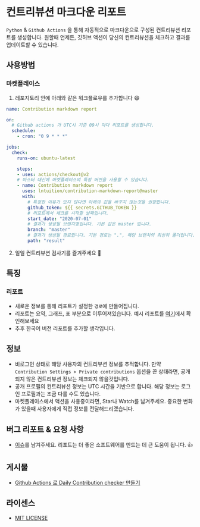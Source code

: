 # 컨트리뷰션 마크다운 리포트
`Python` & `Github Actions` 을 통해 자동적으로 마크다운으로 구성된 컨트리뷰션 리포트를 생성합니다.
원할때 언제든, 깃허브 액션이 당신의 컨트리뷰션을 체크하고 결과를 업데이트할 수 있습니다.

## 사용방법
### 마켓플레이스
1. 레포지토리 안에 아래와 같은 워크플로우를 추가합니다 :smile:
``` yml
name: Contribution markdown report

on:
  # Github actions 가 UTC시 기준 09시 마다 리포트를 생성합니다.
  schedule:
    - cron: "0 9 * * *"

jobs:
  check:
    runs-on: ubuntu-latest

    steps:
    - uses: actions/checkout@v2
    # 마스터 대신에 마켓플레이스의 특정 버전을 사용할 수 있습니다.
    - name: Contribution markdown report
      uses: lntuition/contribution-markdown-report@master
      with:
        # 특정한 이유가 있지 않다면 아래의 값을 바꾸지 않는것을 권장합니다.
        github_token: ${{ secrets.GITHUB_TOKEN }}
        # 리포트에서 체크를 시작할 날짜입니다.
        start_date: "2020-07-01"
        # 결과가 생성될 브랜치명입니다. 기본 값은 master 입니다.
        branch: "master"
        # 결과가 생성될 경로입니다. 기본 경로는 ".", 해당 브랜치의 최상위 폴더입니다.
        path: "result"
```
2. 일일 컨트리뷰션 검사기를 즐겨주세요 :tada:

## 특징
### 리포트
- 새로운 정보를 통해 리포트가 설정한 `경로`에 만들어집니다.
- 리포트는 요약, 그래프, 표 부분으로 이루어져있습니다. 예시 리포트를 [여기](https://github.com/lntuition/contribution-markdown-report/tree/master/result/README.md)에서 확인해보세요
- 추후 한국어 버전 리포트를 추가할 생각입니다.

## 정보
- 비로그인 상태로 해당 사용자의 컨트리뷰션 정보를 추적합니다. 만약 `Contribution Settings > Private contributions` 옵션을 끈 상태라면, 공개되지 않은 컨트리뷰션 정보는 체크되지 않을것입니다.
- 공개 프로필의 컨트리뷰션 정보는 UTC 시간을 기반으로 합니다. 해당 정보는 로그인 프로필과는 조금 다를 수도 있습니다.
- 마켓플레이스에서 액션을 사용중이라면, Star나 Watch를 남겨주세요. 중요한 변화가 있을때 사용자에게 직접 정보를 전달해드리겠습니다.

## 버그 리포트 & 요청 사항
- [이슈](https://github.com/lntuition/contribution-markdown-report/issues)를 남겨주세요. 리포트는 더 좋은 소프트웨어를 만드는 데 큰 도움이 됩니다. :+1:

## 게시물
- [Github Actions 로 Daily Contribution checker 만들기](https://medium.com/@ekffu200098/python-github-actions-%EB%A1%9C-contribution-markdown-report-%EB%A7%8C%EB%93%A4%EA%B8%B0-2fa7f306de46)

## 라이센스
- [MIT LICENSE](https://github.com/lntuition/contribution-markdown-report/blob/master/LICENSE)
